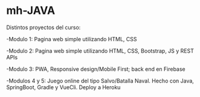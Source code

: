 # mh-JAVA
Distintos proyectos del curso:

-Modulo 1: Pagina web simple utilizando HTML, CSS

-Modulo 2: Pagina web simple utilizando HTML, CSS, Bootstrap, JS y REST APIs

-Modulo 3: PWA, Responsive design/Mobile First; back end en Firebase

-Modulos 4 y 5: Juego online del tipo Salvo/Batalla Naval. Hecho con Java, SpringBoot, Gradle y VueCli. Deploy a Heroku

